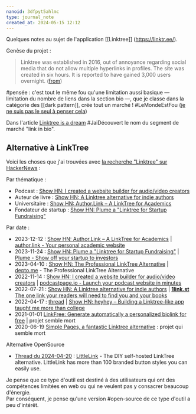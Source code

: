 ```yaml
---
nanoid: 3dfpyt5ahlmc
type: journal_note
created_at: 2024-05-15 12:12
---
```

Quelques notes au sujet de l'application [[Linktree]] (https://linktr.ee/).

Genèse du projet :

> Linktree was established in 2016, out of annoyance regarding social media that do not allow multiple hyperlinks in profiles. The site was created in six hours. It is reported to have gained 3,000 users overnight. ([from](https://en.wikipedia.org/wiki/Linktree#History))

#pensée : c'est tout le même fou qu'une limitation aussi basique — limitation du nombre de liens dans la section bio —, que je classe dans la catégorie des [[dark pattern]], crée tout un marché ! #LeMondeEstFou ([je ne suis pas le seul à penser cela](https://news.ycombinator.com/item?id=35625621))

Dans l'article [Linktree is a dream](https://www.umr.io/blog/linktree-strategy) #JaiDécouvert le nom du segment de marché "link in bio".

## Alternative à LinkTree

Voici les choses que j'ai trouvées avec [la recherche "Linktree" sur HackerNews](https://hn.algolia.com/?q=linktree) :

Par thématique :

- Podcast : [Show HN: I created a website builder for audio/video creators](https://news.ycombinator.com/item?id=33596760)
- Auteur de livre : [Show HN: A Linktree alternative for indie authors](https://news.ycombinator.com/item?id=32179060)
- Universitaire : [Show HN: Author.Link – A LinkTree for Academics](https://news.ycombinator.com/item?id=38611995)
- Fondateur de startup : [Show HN: Plume a "Linktree for Startup Fundraising"](https://news.ycombinator.com/item?id=38404932)

Par date :

- 2023-12-12 : [Show HN: Author.Link – A LinkTree for Academics](https://news.ycombinator.com/item?id=38611995) | [author.link - Your personal academic website](https://author.link/)
- 2023-11-24 : [Show HN: Plume a "Linktree for Startup Fundraising"](https://news.ycombinator.com/item?id=38404932) | [Plume - Show off your startup to investors](https://plume.pages.dev/)
- 2023-04-10 : [Show HN: The Professional LinkTree Alternative](https://news.ycombinator.com/item?id=35513010) | [depto.me](https://depto.me/) - The Professional LinkTree Alternative
- 2022-11-14 : [Show HN: I created a website builder for audio/video creators](https://news.ycombinator.com/item?id=33596760) | [podcastpage.io - Launch your podcast website in minutes](https://podcastpage.io/)
- 2022-07-21 : [Show HN: A Linktree alternative for indie authors](https://news.ycombinator.com/item?id=32179060) | [**1link.st** The one link your readers will need to find  you and your books](https://1link.st/)
- 2022-04-17 : [thread](https://news.ycombinator.com/item?id=31064467) | [Show HN: heyhey – Building a Linktree-like app taught me more than college](https://news.ycombinator.com/item?id=31064467)
- 2021-01-01 [LinkFree: Generate automatically a personalized biolink for free](https://news.ycombinator.com/item?id=25621271) | projet semble mort
- 2020-06-19 [Simple Pages, a fantastic Linktree alternative](https://news.ycombinator.com/item?id=23569776) : projet qui semble mort

Alternative OpenSource

- [Thread du 2024-04-20](https://news.ycombinator.com/item?id=40093558) : [LittleLink](https://github.com/sethcottle/littlelink) - The DIY self-hosted LinkTree alternative. LittleLink has more than 100 branded button styles you can easily use.

Je pense que ce type d'outil est destiné à des utilisateurs qui ont des compétences limitées en web ou qui ne veulent pas y consacrer beaucoup d'énergie.  
Par conséquent, je pense qu'une version #open-source de ce type d'outil a peu d'intérêt.
